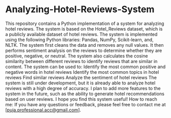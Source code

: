 # Analyzing-Hotel-Reviews-System
This repository contains a Python implementation of a system for analyzing hotel reviews. The system is based on the Hotel_Reviews dataset, which is a publicly available dataset of hotel reviews.
The system is implemented using the following Python libraries: Pandas, NumPy, Scikit-learn, and, NLTK.
The system first cleans the data and removes any null values. It then performs sentiment analysis on the reviews to determine whether they are positive, negative, or neutral. The system also calculates the cosine similarity between different reviews to identify reviews that are similar in content.
The system can be used to:
Identify the most common positive and negative words in hotel reviews
Identify the most common topics in hotel reviews
Find similar reviews
Analyze the sentiment of hotel reviews
The system is still under development, but it is already able to analyze hotel reviews with a high degree of accuracy. I plan to add more features to the system in the future, such as the ability to generate hotel recommendations based on user reviews.
I hope you find this system useful!
How to reach me: If you have any questions or feedback, please feel free to contact me at [puja.professional.acc@gmail.com].
